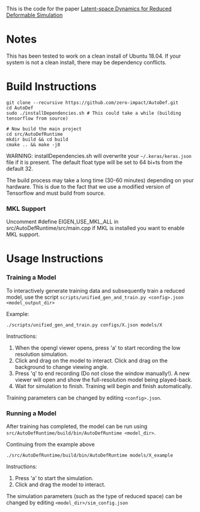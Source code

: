 This is the code for the paper [Latent-space Dynamics for Reduced Deformable Simulation](https://www.lawsonfulton.com/publication/latent-space-dynamics/)

# Notes
This has been tested to work on a clean install of Ubuntu 18.04.
If your system is not a clean install, there may be dependency conflicts.

# Build Instructions
```
git clone --recursive https://github.com/zero-impact/AutoDef.git
cd AutoDef
sudo ./installDependencies.sh # This could take a while (building tensorflow from source)

# Now build the main project
cd src/AutoDefRuntime
mkdir build && cd build
cmake .. && make -j8
```

WARNING: installDependencies.sh will overwrite your `~/.keras/keras.json` file if it is present. The default float type will be set to 64 bi+ts from the default 32.

The build process may take a long time (30-60 minutes) depending on your hardware. This is due to the fact that we use a modified version of Tensorflow and must build from source.


### MKL Support
Uncomment #define EIGEN_USE_MKL_ALL in src/AutoDefRuntime/src/main.cpp if MKL is installed you want to enable MKL support.


# Usage Instructions

### Training a Model
To interactively generate training data and subsequently train a reduced model, use the script `scripts/unified_gen_and_train.py <config>.json <model_output_dir>`

Example:
```
./scripts/unified_gen_and_train.py configs/X.json models/X
```

Instructions:
1. When the opengl viewer opens, press 'a' to start recording the low resolution simulation.
2. Click and drag on the model to interact. Click and drag on the background to change viewing angle.
3. Press 'q' to end recording (Do not close the window manually!). A new viewer will open and show the full-resolution model being played-back.
4. Wait for simulation to finish. Training will begin and finish automatically.

Training parameters can be changed by editing `<config>.json`.

### Running a Model
After training has completed, the model can be run using `src/AutoDefRuntime/build/bin/AutoDefRuntime <model_dir>`.

Continuing from the example above
```
./src/AutoDefRuntime/build/bin/AutoDefRuntime models/X_example
```

Instructions:
1. Press 'a' to start the simulation.
2. Click and drag the model to interact.

The simulation parameters (such as the type of reduced space) can be changed by editing `<model_dir>/sim_config.json`
